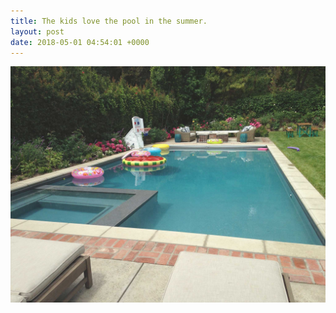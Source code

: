 ```yaml
---
title: The kids love the pool in the summer.
layout: post
date: 2018-05-01 04:54:01 +0000
---
```

![](/assets/img/gallery/hero-2.jpg)